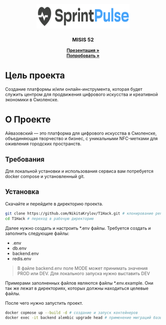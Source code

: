 <br />
<div align="center">
    <img src="static/sprint-pulse-logo.svg" alt="Logo" width="300" height="80">

  <h3 align="center">MISIS 52</h3>
  <p align="center">
    <a href="https://disk.yandex.ru/i/t0TaaEokOw07Iw"><strong>Презентация »</strong></a>
    <br />
    <a href="https://open-your-smolensk.ru/"><strong>Попробовать »</strong></a>
    <br />
    </p>
</div>

# Цель проекта 
Создание платформы и/или онлайн-инструмента, которая будет служить центром для продвижения цифрового искусства и креативной экономики в Смоленске.

# О Проекте
Айвазовский — это платформа для цифрового искусства в Смоленске, объединяющая творчество и бизнес, с уникальными NFC-метками для оживления городских пространств.

## Требования 

Для локальной установки и использования сервиса вам потребуется docker compose и установленный git.

## Установка 
Скачайте и перейдите в директорию проекта.
```zsh
git clone https://github.com/NikitaKrylov/T1Hack.git # клонирование репозитория
cd T1Hack # переход в рабочую директорию
```

Далее нужно создать и настроить *.env файлы. Требуется создать и заполнить следующие файлы:
- .env
- db.env
- backend.env
- redis.env

> В файле backend.env поле MODE может принимать значения PROD или DEV. Для локального запуска нужно выставить DEV

Примерами заполненных файлов являются файлы *.env.example. Они так же лежат в директориях, которых должны находиться целевые файлы.

После чего нужно запустить проект.
```zsh
docker copmose up --build -d # создание и запуск контейнеров
docker exec -it backend alembic upgrade head # применение миграций базы данных 
```



